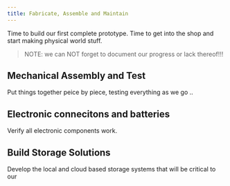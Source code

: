 ```yaml
---
title: Fabricate, Assemble and Maintain
---
```


Time to build our first complete prototype.  Time to get into the shop
and start making physical world stuff.

> NOTE: we can NOT forget to document our progress or lack thereof!!!

## Mechanical Assembly and Test

Put things together peice by piece, testing everything as we go ..

## Electronic connecitons and batteries

Verify all electronic components work.

## Build Storage Solutions

Develop the local and cloud based storage systems that will be
critical to our 
